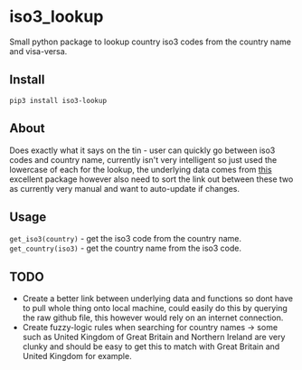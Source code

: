 # iso3_lookup

Small python package to lookup country iso3 codes from the country name and visa-versa. 

## Install 
```
pip3 install iso3-lookup
```

## About
Does exactly what it says on the tin - user can quickly go between iso3 codes and country name,
currently isn't very intelligent so just used the lowercase of each for the lookup, the underlying data
comes from [this](https://github.com/lukes/ISO-3166-Countries-with-Regional-Codes) excellent package however
also need to sort the link out between these two as currently very manual and want to auto-update if changes.  

## Usage 
`get_iso3(country)` - get the iso3 code from the country name.
`get_country(iso3)` - get the country name from the iso3 code.

## TODO
- Create a better link between underlying data and functions so dont have to pull whole thing onto local machine,
could easily do this by querying the raw github file, this however would rely on an internet connection.
- Create fuzzy-logic rules when searching for country names -> some such as United Kingdom of Great Britain and Northern Ireland
are very clunky and should be easy to get this to match with Great Britain and United Kingdom for example. 



